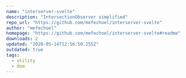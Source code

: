 ```yaml
---
name: "interserver-svelte"
description: "IntersectionObserver simplified"
repo_url: "https://github.com/mefechoel/interserver-svelte"
author: "mefechoel"
homepage: "https://github.com/mefechoel/interserver-svelte#readme"
downloads: 2
updated: "2020-05-14T12:56:50.255Z"
outdated: true
tags: 
  - utility
  - dom
---
```

